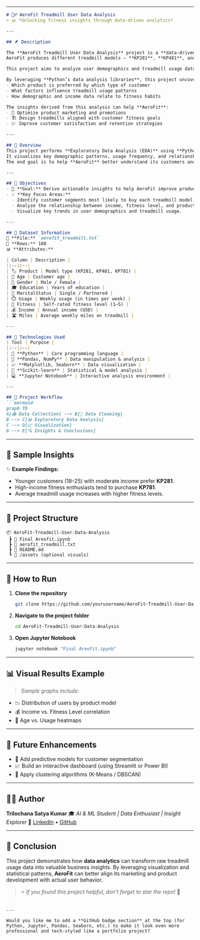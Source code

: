
---

````markdown
# 🏃‍♂️ AeroFit Treadmill User Data Analysis  
> 📊 *Unlocking fitness insights through data-driven analytics*

---

## 🪶 Description  

The **AeroFit Treadmill User Data Analysis** project is a **data-driven exploration** of customer behavior and fitness patterns for the **AeroFit fitness equipment company**.  
AeroFit produces different treadmill models — **KP281**, **KP481**, and **KP781**, each designed for unique user needs and budgets.  

This project aims to analyze user demographics and treadmill usage data to **understand customer preferences**, **identify key purchasing segments**, and **support data-informed marketing decisions**.  

By leveraging **Python’s data analysis libraries**, this project uncovers correlations between **age, fitness level, income, education, and treadmill usage frequency**, helping AeroFit understand:  
- Which product is preferred by which type of customer  
- What factors influence treadmill usage patterns  
- How demographic and income data relate to fitness habits  

The insights derived from this analysis can help **AeroFit**:  
- 🎯 Optimize product marketing and promotions  
- 🏗️ Design treadmills aligned with customer fitness goals  
- 💹 Improve customer satisfaction and retention strategies  

---

## 🌟 Overview  
This project performs **Exploratory Data Analysis (EDA)** using **Python, Pandas, Matplotlib, and Seaborn**.  
It visualizes key demographic patterns, usage frequency, and relationships between variables to generate meaningful insights.  
The end goal is to help **AeroFit** better understand its customers and make **data-informed business decisions**.  

---

## 🎯 Objectives  
- 🧠 **Goal:** Derive actionable insights to help AeroFit improve product targeting and marketing.  
- 💡 **Key Focus Areas:**  
  - Identify customer segments most likely to buy each treadmill model.  
  - Analyze the relationship between income, fitness level, and product choice.  
  - Visualize key trends in user demographics and treadmill usage.  

---

## 🧾 Dataset Information  
📁 **File:** `aerofit_treadmill.txt`  
🧮 **Rows:** 180  
📊 **Attributes:**

| Column | Description |
|:--|:--|
| 🏷️ Product | Model type (KP281, KP481, KP781) |
| 👶 Age | Customer age |
| 🚻 Gender | Male / Female |
| 🎓 Education | Years of education |
| 💍 MaritalStatus | Single / Partnered |
| ⏱️ Usage | Weekly usage (in times per week) |
| 💪 Fitness | Self-rated fitness level (1–5) |
| 💰 Income | Annual income (USD) |
| 🛣️ Miles | Average weekly miles on treadmill |

---

## 🧩 Technologies Used  
| Tool | Purpose |
|:--|:--|
| 🐍 **Python** | Core programming language |
| 📘 **Pandas, NumPy** | Data manipulation & analysis |
| 📈 **Matplotlib, Seaborn** | Data visualization |
| 🧮 **Scikit-learn** | Statistical & model analysis |
| 💻 **Jupyter Notebook** | Interactive analysis environment |

---

## 🧰 Project Workflow  
```mermaid
graph TD
A[📥 Data Collection] --> B[🧹 Data Cleaning]
B --> C[📊 Exploratory Data Analysis]
C --> D[📈 Visualization]
D --> E[🔍 Insights & Conclusions]
````

---

## 📸 Sample Insights

✨ **Example Findings:**

* Younger customers (18–25) with moderate income prefer **KP281**.
* High-income fitness enthusiasts tend to purchase **KP781**.
* Average treadmill usage increases with higher fitness levels.

---

## 📂 Project Structure

```
📦 AeroFit-Treadmill-User-Data-Analysis
 ┣ 📜 Final Areofit.ipynb
 ┣ 📄 aerofit_treadmill.txt
 ┣ 📝 README.md
 ┗ 📁 /assets (optional visuals)
```

---

## 🚀 How to Run

1. **Clone the repository**

   ```bash
   git clone https://github.com/yourusername/AeroFit-Treadmill-User-Data-Analysis.git
   ```
2. **Navigate to the project folder**

   ```bash
   cd AeroFit-Treadmill-User-Data-Analysis
   ```
3. **Open Jupyter Notebook**

   ```bash
   jupyter notebook "Final Areofit.ipynb"
   ```

---

## 📊 Visual Results Example

> *Sample graphs include:*

* 📉 Distribution of users by product model
* 💰 Income vs. Fitness Level correlation
* 🧍 Age vs. Usage heatmaps

---

## 🔮 Future Enhancements

* 🚧 Add predictive models for customer segmentation
* 📈 Build an interactive dashboard (using Streamlit or Power BI)
* 🧠 Apply clustering algorithms (K-Means / DBSCAN)

---

## 👨‍💻 Author

**Trilochana Satya Kumar**
🎓 *AI & ML Student | Data Enthusiast | Insight Explorer*
🔗 [LinkedIn](https://www.linkedin.com/) • [GitHub](https://github.com/)

---

## 🏁 Conclusion

This project demonstrates how **data analytics** can transform raw treadmill usage data into valuable business insights.
By leveraging visualization and statistical patterns, **AeroFit** can better align its marketing and product development with actual user behavior.

> ⭐ *If you found this project helpful, don’t forget to star the repo!* 🌟

```

---

Would you like me to add a **GitHub badge section** at the top (for Python, Jupyter, Pandas, Seaborn, etc.) to make it look even more professional and tech-styled like a portfolio project?
```
